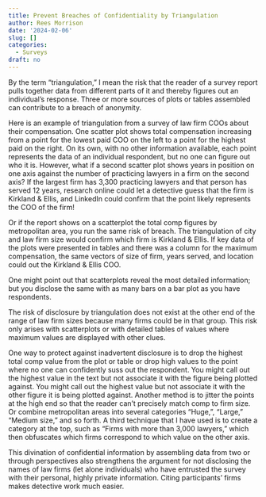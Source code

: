```yaml
---
title: Prevent Breaches of Confidentiality by Triangulation
author: Rees Morrison
date: '2024-02-06'
slug: []
categories:
  - Surveys
draft: no
---
```


By the term “triangulation,” I mean the risk that the reader of a survey report pulls together data from different parts of it and thereby figures out an individual’s response.  Three or more sources of plots or tables assembled can contribute to a breach of anonymity.  

Here is an example of triangulation from a survey of law firm COOs about their compensation.  One scatter plot shows total compensation increasing from a point for the lowest paid COO on the left to a point for the highest paid on the right.  On its own, with no other information available, each point represents the data of an individual respondent, but no one can figure out who it is.   However, what if a second scatter plot shows years in position on one axis against the number of practicing lawyers in a firm on the second axis?  If the largest firm has 3,300 practicing lawyers and that person has served 12 years, research online could let a detective guess that the firm is Kirkland & Ellis, and LinkedIn could confirm that the point likely represents the COO of the firm!  

Or if the report shows on a scatterplot the total comp figures by metropolitan area, you run the same risk of breach.  The triangulation of city and law firm size would confirm which firm is Kirkland & Ellis.  If key data of the plots were presented in tables and there was a column for the maximum compensation, the same vectors of size of firm, years served, and location could out the Kirkland & Ellis COO.  

One might point out that scatterplots reveal the most detailed information; but you disclose the same with as many bars on a bar plot as you have respondents.

The risk of disclosure by triangulation does not exist at the other end of the range of law firm sizes because many firms could be in that group.  This risk only arises with scatterplots or with detailed tables of values where maximum values are displayed with other clues.

One way to protect against inadvertent disclosure is to drop the highest total comp value from the plot or table or drop high values to the point where no one can confidently suss out the respondent.  You might call out the highest value in the text but not associate it with the figure being plotted against. You might call out the highest value but not associate it with the other figure it is being plotted against.   Another method is to jitter the points at the high end so that the reader can’t precisely match comp to firm size.  Or combine metropolitan areas into several categories “Huge,”, “Large,” “Medium size,” and so forth.   A third technique that I have used is to create a category at the top, such as “Firms with more than 3,000 lawyers,” which then obfuscates which firms correspond to which value on the other axis.

This divination of confidential information by assembling data from two or through perspectives also strengthens the argument for not disclosing the names of law firms (let alone individuals) who have entrusted the survey with their personal, highly private information.  Citing participants’ firms makes detective work much easier.

<!-- End of post -->

